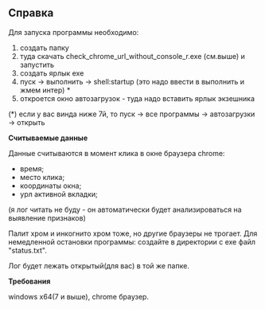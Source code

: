 ﻿Справка
-------
Для запуска программы необходимо:
1. создать папку 
2. туда скачать check_chrome_url_without_console_r.exe (см.выше) и запустить
3. создать ярлык exe 
4. пуск -> выполнить -> shell:startup (это надо ввести в выполнить и жмем интер) *
5. откроется окно автозагрузок - туда надо вставить ярлык экзешника 


(*) если у вас винда ниже 7й, то пуск -> все программы -> автозагрузки -> открыть


**Считываемые данные**

Данные считываются в момент клика в окне браузера chrome:
- время;
- место клика;
- координаты окна;
- урл активной вкладки;

(я лог читать не буду - он автоматически будет анализироваться на выявление признаков)

Палит хром и инкогнито хром тоже, но другие браузеры не трогает. Для немедленной остановки программы: создайте в директории с exe файл "status.txt".

Лог будет лежать открытый(для вас) в той же папке.


**Требования**

windows x64(7 и выше), chrome браузер.

